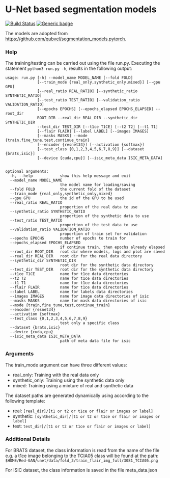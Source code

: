 # U-Net based segmentation models
[![Build Status](https://travis-ci.com/qubvel/segmentation_models.pytorch.svg?branch=master)](https://travis-ci.com/qubvel/segmentation_models.pytorch) [![Generic badge](https://img.shields.io/badge/License-MIT-<COLOR>.svg)](https://shields.io/)

The models are adopted from https://github.com/qubvel/segmentation_models.pytorch.

### Help

The training/testing can be carried out using the file run.py. Executing the statement `python3 run.py -h`, results in the following output:

```
usage: run.py [-h] --model_name MODEL_NAME [--fold FOLD]                                                                                                                                                           
              [--train_mode {real_only,synthetic_only,mixed}] [--gpu GPU]
              [--real_ratio REAL_RATIO] [--synthetic_ratio SYNTHETIC_RATIO]
              [--test_ratio TEST_RATIO] [--validation_ratio VALIDATION_RATIO]
              [--epochs EPOCHS] [--epochs_elapsed EPOCHS_ELAPSED] --root_dir
              ROOT_DIR --real_dir REAL_DIR --synthetic_dir SYNTHETIC_DIR
              --test_dir TEST_DIR [--t1ce T1CE] [--t2 T2] [--t1 T1]
              [--flair FLAIR] [--label LABEL] [--images IMAGES]
              [--masks MASKS] --mode {train,fine_tune,test,continue_train}
              [--encoder {resnet34}] [--activation {softmax}]
              [--test_class {0,1,2,3,4,5,6,7,8,9}] [--dataset {brats,isic}]
              [--device {cuda,cpu}] [--isic_meta_data ISIC_META_DATA]


optional arguments:
  -h, --help            show this help message and exit
  --model_name MODEL_NAME
                        the model name for loading/saving
  --fold FOLD           the current fold of the dataset
  --train_mode {real_only,synthetic_only,mixed}
  --gpu GPU             the id of the GPU to be used
  --real_ratio REAL_RATIO
                        proportion of the real data to use
  --synthetic_ratio SYNTHETIC_RATIO
                        proportion of the synthetic data to use
  --test_ratio TEST_RATIO
                        proportion of the test data to use
  --validation_ratio VALIDATION_RATIO
                        proportion of train set for validation
  --epochs EPOCHS       number of epochs to train for
  --epochs_elapsed EPOCHS_ELAPSED
                        if continue train, then epochs already elapsed
  --root_dir ROOT_DIR   root dir where models, logs and plot are saved
  --real_dir REAL_DIR   root dir for the real data directory
  --synthetic_dir SYNTHETIC_DIR
                        root dir for the synthetic data directory
  --test_dir TEST_DIR   root dir for the synthetic data directory
  --t1ce T1CE           name for t1ce data directories
  --t2 T2               name for t1ce data directories
  --t1 T1               name for t1ce data directories
  --flair FLAIR         name for t1ce data directories
  --label LABEL         name for labels data directories
  --images IMAGES       name for image data directories of isic
  --masks MASKS         name for mask data directories of isic
  --mode {train,fine_tune,test,continue_train}
  --encoder {resnet34}
  --activation {softmax}
  --test_class {0,1,2,3,4,5,6,7,8,9}
                        test only a specific class
  --dataset {brats,isic}
  --device {cuda,cpu}
  --isic_meta_data ISIC_META_DATA
                        path of meta data file for isic

```

### Arguments

The train_mode argument can have three different values:

* real_only: Training with the real data only
* synthetic_only: Training using the synthetic data only
* mixed: Training using a mixture of real and synthetic data

The dataset paths are generated dynamically using according to the following template:
* real: `[real_dir]/[t1 or t2 or t1ce or flair or images or label]`
* synthetic: `[synthetic_dir]/[t1 or t2 or t1ce or flair or images or label]`
* test: `test_dir]/[t1 or t2 or t1ce or flair or images or label]`

### Additional Details
For BRATS dataset, the class information is read from the name of the file e.g. a t1ce image belonging to the TCIA05 class will be found at the path:
`$HOME/Red-GAN/unet/data/fold_3/train_flair_img_full/3081_TCIA05.png`

For ISIC dataset, the class information is saved in the file meta_data.json